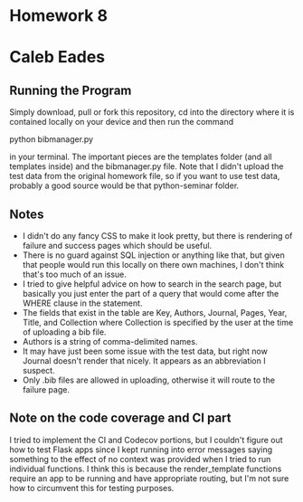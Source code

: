 # Homework 8
# Caleb Eades

<h2>Running the Program</h2>

Simply download, pull or fork this repository, cd into the directory where it is contained locally on your device and then run the command

python bibmanager.py

in your terminal. The important pieces are the templates folder (and all templates inside) and the bibmanager.py file. Note that I didn't upload the test data from the original homework file, so if you want to use test data, probably a good source would be that python-seminar folder.

<h2>Notes</h2>

<ul>
<li>I didn't do any fancy CSS to make it look pretty, but there is rendering of failure and success pages which should be useful.</li>
<li>There is no guard against SQL injection or anything like that, but given that people would run this locally on there own machines, I don't think that's too much of an issue.</li>
<li>I tried to give helpful advice on how to search in the search page, but basically you just enter the part of a query that would come after the WHERE clause in the statement.</li>
<li>The fields that exist in the table are Key, Authors, Journal, Pages, Year, Title, and Collection where Collection is specified by the user at the time of uploading a bib file.</li>
<li>Authors is a string of comma-delimited names.</li>
<li>It may have just been some issue with the test data, but right now Journal doesn't render that nicely. It appears as an abbreviation I suspect.</li>
<li>Only .bib files are allowed in uploading, otherwise it will route to the failure page.</li>
</ul>


<h2>Note on the code coverage and CI part</h2>

I tried to implement the CI and Codecov portions, but I couldn't figure out how to test Flask apps since I kept running into error messages saying something to the effect of no context was provided when I tried to run individual functions. I think this is because the render_template functions require an app to be running and have appropriate routing, but I'm not sure how to circumvent this for testing purposes.